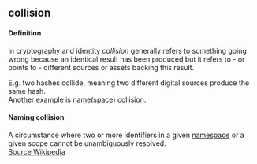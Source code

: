 ## collision

<h4>Definition</h4><p>In cryptography and identity <em>collision</em> generally refers to something going wrong because an identical result has been produced but it refers to - or points to - different sources or assets backing this result.</p><p>E.g. two hashes collide, meaning two different digital sources produce the same hash.<br>Another example is <a href="https://en.wikipedia.org/wiki/Naming_collision">name(space) collision</a>.</p><h4>Naming collision</h4><p>A circumstance where two or more identifiers in a given <a href="namespace">namespace</a> or a given scope cannot be unambiguously resolved.<br><a href="https://en.wikipedia.org/wiki/Naming_collision">Source Wikipedia</a></p>

